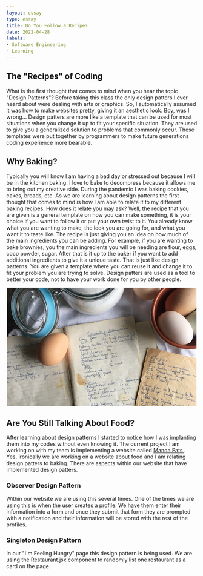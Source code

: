 ```yaml
---
layout: essay
type: essay
title: Do You Follow a Recipe?
date: 2022-04-28
labels:
- Software Engineering
- Learning
---
```


## The "Recipes" of Coding
What is the first thought that comes to mind when you hear the topic "Design Patterns"? Before taking this class the only design patters I ever heard about were dealing with arts or graphics. So, I automatically assumed it was how to make websites pretty, giving it an aesthetic look. Boy, was I wrong... Design patters are more like a template that can be used for most situations when you change it up to fit your specific situation. They are used to give you a generalized solution to problems that commonly occur. These templates were put together by programmers to make future generations coding experience more bearable. 

## Why Baking? 
Typically you will know I am having a bad day or stressed out because I will be in the kitchen baking. I love to bake to decompress because it allows me to bring out my creative side. During the pandemic I was baking cookies, cakes, breads, etc. As we are learning about design patterns the first thought that comes to mind is how I am able to relate it to my different baking recipes. How does it relate you may ask? Well, the recipe that you are given is a general template on how you can make something, it is your choice if you want to follow it or put your own twist to it. You already know what you are wanting to make, the look you are going for, and what you want it to taste like. The recipe is just giving you an idea on how much of the main ingredients you can be adding. For example, if you are wanting to bake brownies, you the main ingredients you will be needing are flour, eggs, coco powder, sugar. After that is it up to the baker if you want to add additional ingredients to give it a unique taste. That is just like design patterns. You are given a template where you can reuse it and change it to fit your problem you are trying to solve. Design patters are used as a tool to better your code, not to have your work done for you by other people. 
<p align="center">
<img src="../images/recipe.png">
</p>

## Are You Still Talking About Food? 
After learning about design patterns I started to notice how I was implanting them into my codes without even knowing it. The current project I am working on with my team is implementing a website called [Manoa Eats ](https://manoa-eats.xyz/#/). Yes, ironically we are working on a website about food and I am relating design patters to baking. There are aspects within our website that have implemented design patters. 

### Observer Design Pattern 
Within our website we are using this several times. One of the times we are using this is when the user creates a profile. We have them enter their information into a form and once they submit that form they are prompted with a notification and their information will be stored with the rest of the profiles. 

### Singleton Design Pattern
In our "I'm Feeling Hungry" page this design pattern is being used. We are using the Restaurant.jsx component to randomly list one restaurant as a card on the page. 